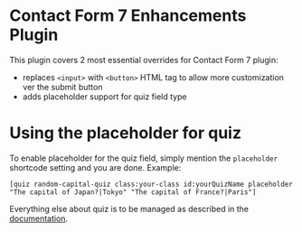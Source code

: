 # Contact Form 7 Enhancements Plugin
This plugin covers 2 most essential overrides for Contact Form 7 plugin:
* replaces `<input>` with `<button>` HTML tag to allow more customization ver the submit button
* adds placeholder support for quiz field type

# Using the placeholder for quiz
To enable placeholder for the quiz field, simply mention the `placeholder` shortcode setting and you are done. Example:

```
[quiz random-capital-quiz class:your-class id:yourQuizName placeholder "The capital of Japan?|Tokyo" "The capital of France?|Paris"]
```
Everything else about quiz is to be managed as described in the [documentation](http://contactform7.com/quiz/).

